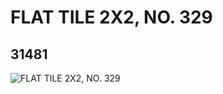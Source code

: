 # FLAT TILE 2X2, NO. 329
## 31481
![FLAT TILE 2X2, NO. 329](https://lc-www-live-s.legocdn.com/media/bricks/5/2/6178685.jpg)
